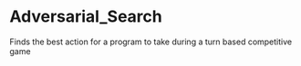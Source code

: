 # Adversarial_Search
Finds the best action for a program to take during a turn based competitive game
